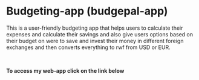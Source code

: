 <h1>Budgeting-app (budgepal-app)</h1>
<p>This is a user-friendly budgeting app that helps users to calculate their expenses and calculate their savings and also give users options based on their budget on were to save and invest their money in different foreign exchanges and then converts everything to rwf from USD or EUR.</p>

<br><b><p>To access my web-app click on the link below</b></br></p>
<p><a href="icecoldcoding.tech"></p></a>
